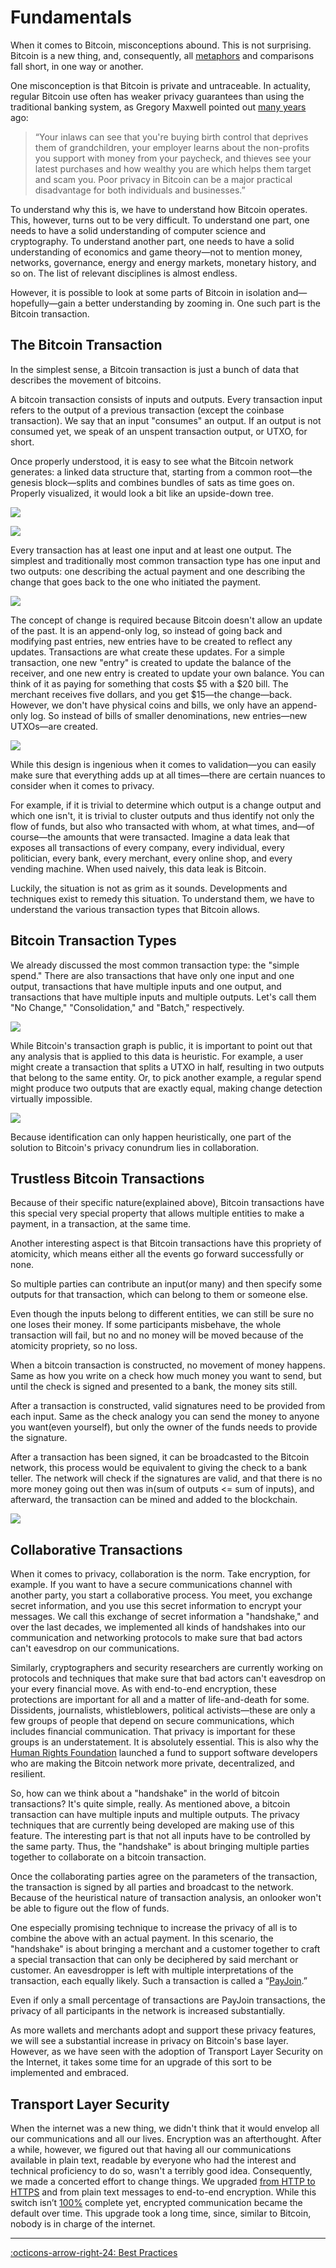 # Fundamentals

When it comes to Bitcoin, misconceptions abound. This is not surprising. Bitcoin
is a new thing, and, consequently, all [metaphors][metaphors] and comparisons
fall short, in one way or another.

[metaphors]: https://dergigi.com/terminology

One misconception is that Bitcoin is private and untraceable. In actuality,
regular Bitcoin use often has weaker privacy guarantees than using the
traditional banking system, as Gregory Maxwell pointed out [many years][maxwell]
ago:

[maxwell]: https://bitcointalk.org/?topic=279249

> “Your inlaws can see that you're buying birth control that deprives them of
> grandchildren, your employer learns about the non-profits you support with money
> from your paycheck, and thieves see your latest purchases and how wealthy you
> are which helps them target and scam you. Poor privacy in Bitcoin can be a major
> practical disadvantage for both individuals and businesses.”

To understand why this is, we have to understand how Bitcoin operates. This,
however, turns out to be very difficult. To understand one part, one needs to
have a solid understanding of computer science and cryptography. To understand
another part, one needs to have a solid understanding of economics and game
theory—not to mention money, networks, governance, energy and energy markets,
monetary history, and so on. The list of relevant disciplines is almost endless.

However, it is possible to look at some parts of Bitcoin in isolation
and—hopefully—gain a better understanding by zooming in. One such part is the
Bitcoin transaction.

## The Bitcoin Transaction

In the simplest sense, a Bitcoin transaction is just a bunch of data that
describes the movement of bitcoins.

A bitcoin transaction consists of inputs and outputs. Every transaction input
refers to the output of a previous transaction (except the coinbase transaction). We say that an input "consumes"
an output. If an output is not consumed yet, we speak of an unspent transaction
output, or UTXO, for short.

Once properly understood, it is easy to see what the Bitcoin network generates:
a linked data structure that, starting from a common root—the genesis
block—splits and combines bundles of sats as time goes on. Properly visualized,
it would look a bit like an upside-down tree.

![](../assets/genesis-light.png#only-light)

![](../assets/genesis-dark.png#only-dark)

Every transaction has at least one input and at least one output. The simplest
and traditionally most common transaction type has one input and two outputs:
one describing the actual payment and one describing the change that goes back
to the one who initiated the payment.

![](../assets/tx.png)

The concept of change is required because Bitcoin doesn't allow an update of the
past. It is an append-only log, so instead of going back and modifying past
entries, new entries have to be created to reflect any updates. Transactions are
what create these updates. For a simple transaction, one new "entry" is created
to update the balance of the receiver, and one new entry is created to update
your own balance. You can think of it as paying for something that costs $5 with
a $20 bill. The merchant receives five dollars, and you get $15—the change—back.
However, we don't have physical coins and bills, we only have an append-only
log. So instead of bills of smaller denominations, new entries—new UTXOs—are
created.

![](../assets/timechain.png)

While this design is ingenious when it comes to validation—you can easily make
sure that everything adds up at all times—there are certain nuances to consider
when it comes to privacy.

For example, if it is trivial to determine which output is a change output and
which one isn't, it is trivial to cluster outputs and thus identify not only the
flow of funds, but also who transacted with whom, at what times, and—of
course—the amounts that were transacted. Imagine a data leak that exposes all
transactions of every company, every individual, every politician, every bank,
every merchant, every online shop, and every vending machine. When used naively,
this data leak is Bitcoin.

Luckily, the situation is not as grim as it sounds. Developments and techniques
exist to remedy this situation. To understand them, we have to understand the
various transaction types that Bitcoin allows.

## Bitcoin Transaction Types

We already discussed the most common transaction type: the "simple spend." There
are also transactions that have only one input and one output, transactions that
have multiple inputs and one output, and transactions that have multiple inputs
and multiple outputs. Let's call them "No Change," "Consolidation," and "Batch,"
respectively.

![](../assets/transaction-types.png)

While Bitcoin's transaction graph is public, it is important to point out that
any analysis that is applied to this data is heuristic. For example, a user
might create a transaction that splits a UTXO in half, resulting in two outputs
that belong to the same entity. Or, to pick another example, a regular spend
might produce two outputs that are exactly equal, making change detection
virtually impossible.

![](../assets/change.png)

Because identification can only happen heuristically, one part of the solution
to Bitcoin's privacy conundrum lies in collaboration.

## Trustless Bitcoin Transactions

Because of their specific nature(explained above), Bitcoin transactions have this special very special property that allows multiple entities to make a payment, in a transaction, at the same time.

Another interesting aspect is that Bitcoin transactions have this propriety of atomicity, which means either all the events go forward successfully or none.

So multiple parties can contribute an input(or many) and then specify some outputs for that transaction, which can belong to them or someone else.

Even though the inputs belong to different entities, we can still be sure no one loses their money.
If some participants misbehave, the whole transaction will fail, but no and no money will be moved because of the atomicity propriety, so no loss.

When a  bitcoin transaction is constructed, no movement of money happens.
Same as how you write on a check how much money you want to send, but until the check is signed and presented to a bank, the money sits still.

After a transaction is constructed, valid signatures need to be provided from each input.
Same as the check analogy you can send the money to anyone you want(even yourself), but only the owner of the funds needs to provide the signature.

After a transaction has been signed, it can be broadcasted to the Bitcoin network, this process would be equivalent to giving the check to a bank teller.
The network will check if the signatures are valid, and that there is no more money going out then was in(sum of outputs <= sum of inputs), and afterward, the transaction can be mined and added to the blockchain.

![](../assets/collaborative-tx.png)

## Collaborative Transactions

When it comes to privacy, collaboration is the norm. Take encryption, for
example. If you want to have a secure communications channel with another party,
you start a collaborative process. You meet, you exchange secret information,
and you use this secret information to encrypt your messages. We call this
exchange of secret information a "handshake," and over the last decades, we
implemented all kinds of handshakes into our communication and networking
protocols to make sure that bad actors can't eavesdrop on our communications.

Similarly, cryptographers and security researchers are currently working on
protocols and techniques that make sure that bad actors can't eavesdrop on your
every financial move. As with end-to-end encryption, these protections are
important for all and a matter of life-and-death for some. Dissidents,
journalists, whistleblowers, political activists—these are only a few groups of
people that depend on secure communications, which includes financial
communication. That privacy is important for these groups is an understatement.
It is absolutely essential. This is also why the [Human Rights Foundation][hrf]
launched a fund to support software developers who are making the Bitcoin
network more private, decentralized, and resilient.

[hrf]: https://hrf.org/devfund

So, how can we think about a "handshake" in the world of bitcoin transactions?
It's quite simple, really. As mentioned above, a bitcoin transaction can have
multiple inputs and multiple outputs. The privacy techniques that are currently
being developed are making use of this feature. The interesting part is that not
all inputs have to be controlled by the same party. Thus, the "handshake" is
about bringing multiple parties together to collaborate on a bitcoin
transaction.


Once the collaborating parties agree on the parameters of the transaction, the
transaction is signed by all parties and broadcast to the network. Because of
the heuristical nature of transaction analysis, an onlooker won't be able to
figure out the flow of funds.


One especially promising technique to increase the privacy of all is to combine
the above with an actual payment. In this scenario, the "handshake" is about
bringing a merchant and a customer together to craft a special transaction that
can only be deciphered by said merchant or customer. An eavesdropper is left
with multiple interpretations of the transaction, each equally likely. Such a
transaction is called a “[PayJoin][payjoin].”

[payjoin]: /glossary/#payjoin

Even if only a small percentage of transactions are PayJoin transactions, the
privacy of all participants in the network is increased substantially.

As more wallets and merchants adopt and support these privacy features, we will
see a substantial increase in privacy on Bitcoin's base layer. However, as we
have seen with the adoption of Transport Layer Security on the Internet, it
takes some time for an upgrade of this sort to be implemented and embraced.

## Transport Layer Security

When the internet was a new thing, we didn't think that it would envelop all our
communications and all our lives. Encryption was an afterthought. After a while,
however, we figured out that having all our communications available in plain
text, readable by everyone who had the interest and technical proficiency to do
so, wasn't a terribly good idea. Consequently, we made a concerted effort to
change things. We upgraded [from HTTP to HTTPS][https] and from plain text
messages to end-to-end encryption. While this switch isn’t [100%][percent]
complete yet, encrypted communication became the default over time. This upgrade
took a long time, since, similar to Bitcoin, nobody is in charge of the
internet.

<!-- TODO: Segue, ending? -->

---

[:octicons-arrow-right-24: Best Practices][best-practices]

[best-practices]: /privacy/02-best-practices

[https]: https://dergigi.com/https
[percent]: https://transparencyreport.google.com/https/overview?hl=en
